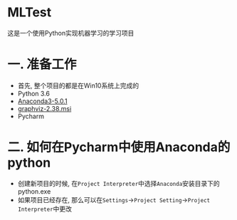 # MLTest
这是一个使用Python实现机器学习的学习项目

# 一. 准备工作
- 首先, 整个项目的都是在Win10系统上完成的
- Python 3.6
- [Anaconda3-5.0.1](https://repo.continuum.io/archive/Anaconda3-5.0.1-Windows-x86_64.exe) 
- [graphviz-2.38.msi](https://graphviz.gitlab.io/_pages/Download/windows/graphviz-2.38.msi)
- Pycharm

# 二. 如何在Pycharm中使用Anaconda的python
- 创建新项目的时候, 在`Project Interpreter`中选择`Anaconda`安装目录下的python.exe
- 如果项目已经存在, 那么可以在`Settings`->`Project Setting`->`Project Interpreter`中更改